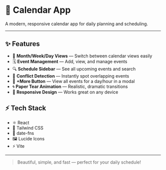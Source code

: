 # 📅 Calendar App

A modern, responsive calendar app for daily planning and scheduling.

---

## ✨ Features

- 📆 **Month/Week/Day Views** — Switch between calendar views easily
- 🗓️ **Event Management** — Add, view, and manage events
- 🔍 **Schedule Sidebar** — See all upcoming events and search
- 🛑 **Conflict Detection** — Instantly spot overlapping events
- 🧩 **+More Button** — View all events for a day/hour in a modal
- 🌀 **Paper Tear Animation** — Realistic, dramatic transitions
- 📱 **Responsive Design** — Works great on any device

## ⚡ Tech Stack

- ⚛️ React
- 🎨 Tailwind CSS
- 📅 date-fns
- 🖼️ Lucide Icons
- ⚡ Vite

---

> Beautiful, simple, and fast — perfect for your daily schedule!